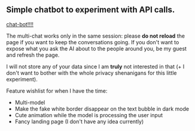 ## Simple chatbot to experiment with API calls.

[chat-bot!!!!](https://chat-bot-nine-kappa.vercel.app/)

The multi-chat works only in the same session: please **do not reload** the page if you want to keep the conversations going. 
If you don't want to expose what you ask the AI about to the people around you, be my guest and refresh the page.

I will not store any of your data since I am **truly** not interested in that (+ I don't want to bother with the whole privacy shenanigans for this little experiment).


Feature wishlist for when I have the time:
- Multi-model
- Make the fake white border disappear on the text bubble in dark mode 
- Cute animation while the model is processing the user input
- Fancy landing page (I don't have any idea currently)
